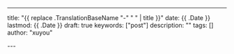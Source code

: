 ---

title: "{{ replace .TranslationBaseName "-" " " | title }}"
date: {{ .Date }}
lastmod: {{ .Date }}
draft: true
keywords: ["post"]
description: ""
tags: []
author: "xuyou"

---<!--more-->
